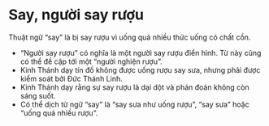 # Say, người say rượu

Thuật ngữ “say” là bị say rượu vì uống quá nhiều thức uống có chất cồn.
- “Người say rượu” có nghĩa là một người say rượu điển hình.  Từ này cũng có thể đề cập tới một “người nghiện rượu”.
- Kinh Thánh dạy tín đồ không được uống rượu say sưa, nhưng phải được kiểm soát bởi Đức Thánh Linh.
- Kinh Thánh dạy rằng sự say rượu là dại dột và phán đoán không còn sáng suốt.
- Có thể dịch từ ngữ “say” là “say sưa như uống rượu”, “say sưa” hoặc “uống quá nhiều rượu”.

